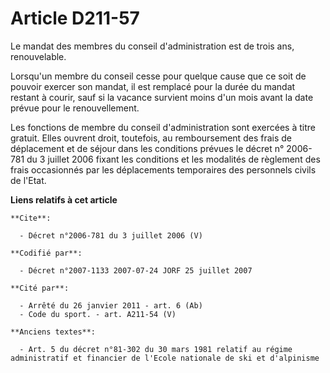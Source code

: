 # Article D211-57

Le mandat des membres du conseil d'administration est de trois ans, renouvelable. 

Lorsqu'un membre du conseil cesse pour quelque cause que ce soit de pouvoir exercer son mandat, il est remplacé pour la durée
du mandat restant à courir, sauf si la vacance survient moins d'un mois avant la date prévue pour le renouvellement. 

Les fonctions de membre du conseil d'administration sont exercées à titre gratuit. Elles ouvrent droit, toutefois, au
remboursement des frais de déplacement et de séjour dans les conditions prévues le décret n° 2006-781 du 3 juillet 2006
fixant les conditions et les modalités de règlement des frais occasionnés par les déplacements temporaires des personnels
civils de l'Etat.

**Liens relatifs à cet article**

	**Cite**:

	  - Décret n°2006-781 du 3 juillet 2006 (V)

	**Codifié par**:

	  - Décret n°2007-1133 2007-07-24 JORF 25 juillet 2007

	**Cité par**:

	  - Arrêté du 26 janvier 2011 - art. 6 (Ab)
	  - Code du sport. - art. A211-54 (V)

	**Anciens textes**:

	  - Art. 5 du décret n°81-302 du 30 mars 1981 relatif au régime administratif et financier de l'Ecole nationale de ski et d'alpinisme
